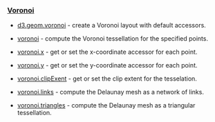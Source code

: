 ### [](https://github.com/mbostock/d3/wiki/Api%E5%8F%82%E8%80%83#voronoi)[Voronoi](https://github.com/mbostock/d3/wiki/Voronoi-Geom)

*   [d3.geom.voronoi](https://github.com/mbostock/d3/wiki/Voronoi-Geom#wiki-voronoi)&nbsp;- create a Voronoi layout with default accessors.

*   [voronoi](https://github.com/mbostock/d3/wiki/Voronoi-Geom#wiki-_voronoi)&nbsp;- compute the Voronoi tessellation for the specified points.

*   [voronoi.x](https://github.com/mbostock/d3/wiki/Voronoi-Geom#wiki-x)&nbsp;- get or set the x-coordinate accessor for each point.

*   [voronoi.y](https://github.com/mbostock/d3/wiki/Voronoi-Geom#wiki-y)&nbsp;- get or set the y-coordinate accessor for each point.

*   [voronoi.clipExent](https://github.com/mbostock/d3/wiki/Voronoi-Geom#wiki-clipExtent)&nbsp;- get or set the clip extent for the tesselation.

*   [voronoi.links](https://github.com/mbostock/d3/wiki/Voronoi-Geom#wiki-links)&nbsp;- compute the Delaunay mesh as a network of links.

*   [voronoi.triangles](https://github.com/mbostock/d3/wiki/Voronoi-Geom#wiki-triangles)&nbsp;- compute the Delaunay mesh as a triangular tessellation.
